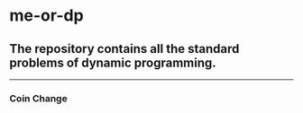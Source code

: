 # me-or-dp

<h2>The repository contains all the standard problems of dynamic programming.</h2>

<hr>

### Coin Change

